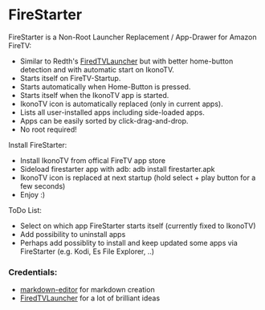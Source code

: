 # FireStarter

FireStarter is a Non-Root Launcher Replacement / App-Drawer for Amazon FireTV:

 * Similar to Redth's [FiredTVLauncher](https://github.com/Redth/FiredTVLauncher) but with better home-button detection and with automatic start on IkonoTV.
 * Starts itself on FireTV-Startup.
 * Starts automatically when Home-Button is pressed.
 * Starts itself when the IkonoTV app is started.
 * IkonoTV icon is automatically replaced (only in current apps).
 * Lists all user-installed apps including side-loaded apps.
 * Apps can be easily sorted by click-drag-and-drop.
 * No root required!

Install FireStarter:

 * Install IkonoTV from offical FireTV app store
 * Sideload firestarter app with adb: adb install firestarter.apk
 * IkonoTV icon is replaced at next startup (hold select + play button for a few seconds)
 * Enjoy :)

ToDo List:

 * Select on which app FireStarter starts itself (currently fixed to IkonoTV)
 * Add possibility to uninstall apps
 * Perhaps add possiblity to install and keep updated some apps via FireStarter (e.g. Kodi, Es File Explorer, ..)

### Credentials:

 * [markdown-editor](https://jbt.github.io/markdown-editor/) for markdown creation
 * [FiredTVLauncher](https://github.com/Redth/FiredTVLauncher) for a lot of brilliant ideas
